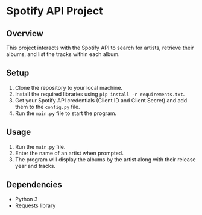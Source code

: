 # Spotify API Project

## Overview
This project interacts with the Spotify API to search for artists, retrieve their albums, and list the tracks within each album.

## Setup
1. Clone the repository to your local machine.
2. Install the required libraries using `pip install -r requirements.txt`.
3. Get your Spotify API credentials (Client ID and Client Secret) and add them to the `config.py` file.
4. Run the `main.py` file to start the program.

## Usage
1. Run the `main.py` file.
2. Enter the name of an artist when prompted.
3. The program will display the albums by the artist along with their release year and tracks.

## Dependencies
- Python 3
- Requests library